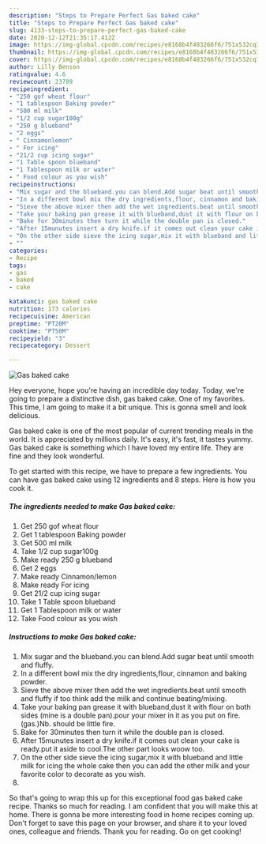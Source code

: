 ```yaml
---
description: "Steps to Prepare Perfect Gas baked cake"
title: "Steps to Prepare Perfect Gas baked cake"
slug: 4133-steps-to-prepare-perfect-gas-baked-cake
date: 2020-12-12T21:35:17.412Z
image: https://img-global.cpcdn.com/recipes/e8168b4f483266f6/751x532cq70/gas-baked-cake-recipe-main-photo.jpg
thumbnail: https://img-global.cpcdn.com/recipes/e8168b4f483266f6/751x532cq70/gas-baked-cake-recipe-main-photo.jpg
cover: https://img-global.cpcdn.com/recipes/e8168b4f483266f6/751x532cq70/gas-baked-cake-recipe-main-photo.jpg
author: Lilly Benson
ratingvalue: 4.6
reviewcount: 23789
recipeingredient:
- "250 gof wheat flour"
- "1 tablespoon Baking powder"
- "500 ml milk"
- "1/2 cup sugar100g"
- "250 g blueband"
- "2 eggs"
- " Cinnamonlemon"
- " For icing"
- "21/2 cup icing sugar"
- "1 Table spoon blueband"
- "1 Tablespoon milk or water"
- " Food colour as you wish"
recipeinstructions:
- "Mix sugar and the blueband.you can blend.Add sugar beat until smooth and fluffy."
- "In a different bowl mix the dry ingredients,flour, cinnamon and baking powder."
- "Sieve the above mixer then add the wet ingredients.beat until smooth and fluffy if too think add the milk and continue beating/mixing."
- "Take your baking pan grease it with blueband,dust it with flour on both sides (mine is a double pan).pour your mixer in it as you put on fire.(gas.)Nb. should be little fire."
- "Bake for 30minutes then turn it while the double pan is closed."
- "After 15munutes insert a dry knife.if it comes out clean your cake is ready.put it aside to cool.The other part looks woow too."
- "On the other side sieve the icing sugar,mix it with blueband and little milk for icing the whole cake then you can add the other milk and your favorite color to decorate as you wish."
- ""
categories:
- Recipe
tags:
- gas
- baked
- cake

katakunci: gas baked cake 
nutrition: 173 calories
recipecuisine: American
preptime: "PT20M"
cooktime: "PT50M"
recipeyield: "3"
recipecategory: Dessert

---
```



![Gas baked cake](https://img-global.cpcdn.com/recipes/e8168b4f483266f6/751x532cq70/gas-baked-cake-recipe-main-photo.jpg)

Hey everyone, hope you're having an incredible day today. Today, we're going to prepare a distinctive dish, gas baked cake. One of my favorites. This time, I am going to make it a bit unique. This is gonna smell and look delicious.



Gas baked cake is one of the most popular of current trending meals in the world. It is appreciated by millions daily. It's easy, it's fast, it tastes yummy. Gas baked cake is something which I have loved my entire life. They are fine and they look wonderful.


To get started with this recipe, we have to prepare a few ingredients. You can have gas baked cake using 12 ingredients and 8 steps. Here is how you cook it.

<!--inarticleads1-->

##### The ingredients needed to make Gas baked cake:

1. Get 250 gof wheat flour
1. Get 1 tablespoon Baking powder
1. Get 500 ml milk
1. Take 1/2 cup sugar100g
1. Make ready 250 g blueband
1. Get 2 eggs
1. Make ready  Cinnamon/lemon
1. Make ready  For icing
1. Get 21/2 cup icing sugar
1. Take 1 Table spoon blueband
1. Get 1 Tablespoon milk or water
1. Take  Food colour as you wish




<!--inarticleads2-->

##### Instructions to make Gas baked cake:

1. Mix sugar and the blueband.you can blend.Add sugar beat until smooth and fluffy.
1. In a different bowl mix the dry ingredients,flour, cinnamon and baking powder.
1. Sieve the above mixer then add the wet ingredients.beat until smooth and fluffy if too think add the milk and continue beating/mixing.
1. Take your baking pan grease it with blueband,dust it with flour on both sides (mine is a double pan).pour your mixer in it as you put on fire.(gas.)Nb. should be little fire.
1. Bake for 30minutes then turn it while the double pan is closed.
1. After 15munutes insert a dry knife.if it comes out clean your cake is ready.put it aside to cool.The other part looks woow too.
1. On the other side sieve the icing sugar,mix it with blueband and little milk for icing the whole cake then you can add the other milk and your favorite color to decorate as you wish.
1. 




So that's going to wrap this up for this exceptional food gas baked cake recipe. Thanks so much for reading. I am confident that you will make this at home. There is gonna be more interesting food in home recipes coming up. Don't forget to save this page on your browser, and share it to your loved ones, colleague and friends. Thank you for reading. Go on get cooking!

